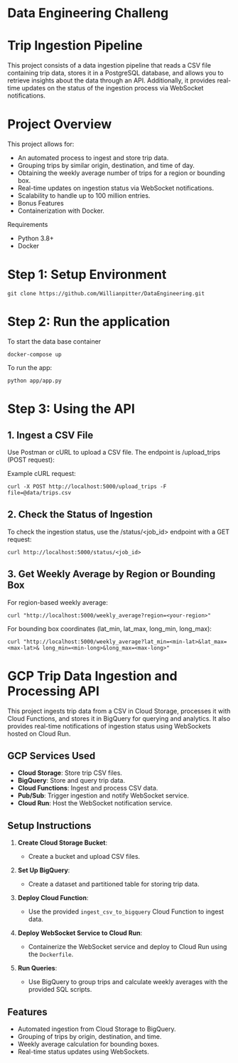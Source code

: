 # Data Engineering Challeng


# Trip Ingestion Pipeline
This project consists of a data ingestion pipeline that reads a CSV file containing trip data, stores it in a PostgreSQL database, and allows you to retrieve insights about the data through an API. Additionally, it provides real-time updates on the status of the ingestion process via WebSocket notifications.

# Project Overview
This project allows for:

- An automated process to ingest and store trip data.
- Grouping trips by similar origin, destination, and time of day.
- Obtaining the weekly average number of trips for a region or bounding box.
- Real-time updates on ingestion status via WebSocket notifications.
- Scalability to handle up to 100 million entries.
- Bonus Features
- Containerization with Docker.


Requirements
- Python 3.8+
- Docker


# Step 1: Setup Environment

    git clone https://github.com/Willianpitter/DataEngineering.git

# Step 2: Run the application
To start the data base container

    docker-compose up

To run the app:

    python app/app.py
# Step 3: Using the API
## 1. Ingest a CSV File
Use Postman or cURL to upload a CSV file. The endpoint is /upload_trips (POST request):

Example cURL request:

    curl -X POST http://localhost:5000/upload_trips -F file=@data/trips.csv

## 2. Check the Status of Ingestion
To check the ingestion status, use the /status/<job_id> endpoint with a GET request:

    curl http://localhost:5000/status/<job_id>

## 3. Get Weekly Average by Region or Bounding Box

For region-based weekly average:
    
    curl "http://localhost:5000/weekly_average?region=<your-region>"

For bounding box coordinates (lat_min, lat_max, long_min, long_max):

    curl "http://localhost:5000/weekly_average?lat_min=<min-lat>&lat_max=<max-lat>& long_min=<min-long>&long_max=<max-long>"


# GCP Trip Data Ingestion and Processing API

This project ingests trip data from a CSV in Cloud Storage, processes it with Cloud Functions, and stores it in BigQuery for querying and analytics. It also provides real-time notifications of ingestion status using WebSockets hosted on Cloud Run.

## GCP Services Used
- **Cloud Storage**: Store trip CSV files.
- **BigQuery**: Store and query trip data.
- **Cloud Functions**: Ingest and process CSV data.
- **Pub/Sub**: Trigger ingestion and notify WebSocket service.
- **Cloud Run**: Host the WebSocket notification service.

## Setup Instructions

1. **Create Cloud Storage Bucket**: 
   - Create a bucket and upload CSV files.

2. **Set Up BigQuery**: 
   - Create a dataset and partitioned table for storing trip data.

3. **Deploy Cloud Function**: 
   - Use the provided `ingest_csv_to_bigquery` Cloud Function to ingest data.

4. **Deploy WebSocket Service to Cloud Run**:
   - Containerize the WebSocket service and deploy to Cloud Run using the `Dockerfile`.

5. **Run Queries**: 
   - Use BigQuery to group trips and calculate weekly averages with the provided SQL scripts.

## Features
- Automated ingestion from Cloud Storage to BigQuery.
- Grouping of trips by origin, destination, and time.
- Weekly average calculation for bounding boxes.
- Real-time status updates using WebSockets.
